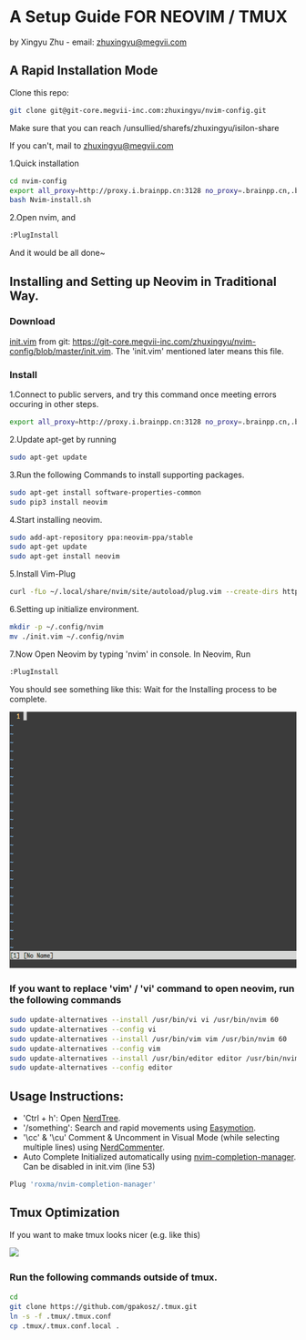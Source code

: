 # A Setup Guide FOR NEOVIM / TMUX

by Xingyu Zhu  -  email: <zhuxingyu@megvii.com>

## A Rapid Installation Mode

Clone this repo:
```sh
git clone git@git-core.megvii-inc.com:zhuxingyu/nvim-config.git
```

Make sure that you can reach /unsullied/sharefs/zhuxingyu/isilon-share

If you can't, mail to [zhuxingyu@megvii.com](mailto:zhuxingyu@megvii.com)

1.Quick installation
```sh
cd nvim-config
export all_proxy=http://proxy.i.brainpp.cn:3128 no_proxy=.brainpp.cn,.brainpp.ml,.megvii-inc.com,.megvii-op.org,127.0.0.1,localhost; export http_proxy=$all_proxy https_proxy=$all_proxy
bash Nvim-install.sh
```

2.Open nvim, and
```sh
:PlugInstall
```

And it would be all done~

## Installing and Setting up Neovim in Traditional Way.

### Download
[init.vim](https://git-core.megvii-inc.com/zhuxingyu/nvim-config/blob/master/init.vim) from git: https://git-core.megvii-inc.com/zhuxingyu/nvim-config/blob/master/init.vim. The 'init.vim' mentioned later means this file.

### Install
1.Connect to public servers, and try this command once meeting errors occuring in other steps.
```sh
export all_proxy=http://proxy.i.brainpp.cn:3128 no_proxy=.brainpp.cn,.brainpp.ml,.megvii-inc.com,.megvii-op.org,127.0.0.1,localhost; export http_proxy=$all_proxy https_proxy=$all_proxy
```
2.Update apt-get by running
```sh
sudo apt-get update
```

3.Run the following Commands to install supporting packages.
```sh
sudo apt-get install software-properties-common
sudo pip3 install neovim
```

4.Start installing neovim.
```sh
sudo add-apt-repository ppa:neovim-ppa/stable
sudo apt-get update
sudo apt-get install neovim
```

5.Install Vim-Plug
```sh
curl -fLo ~/.local/share/nvim/site/autoload/plug.vim --create-dirs https://raw.githubusercontent.com/junegunn/vim-plug/master/plug.vim
```

6.Setting up initialize environment.
```sh
mkdir -p ~/.config/nvim
mv ./init.vim ~/.config/nvim
```

7.Now Open Neovim by typing 'nvim' in console.
In Neovim, Run
```sh
:PlugInstall
```

You should see something like this:
Wait for the Installing process to be complete.

<img src="https://raw.githubusercontent.com/junegunn/i/master/vim-plug/installer.gif" height="450">

### If you want to replace 'vim' / 'vi' command to open neovim, run the following commands
```sh
sudo update-alternatives --install /usr/bin/vi vi /usr/bin/nvim 60
sudo update-alternatives --config vi
sudo update-alternatives --install /usr/bin/vim vim /usr/bin/nvim 60
sudo update-alternatives --config vim
sudo update-alternatives --install /usr/bin/editor editor /usr/bin/nvim 60
sudo update-alternatives --config editor
```

## Usage Instructions:

- 'Ctrl + h': Open [NerdTree](https://github.com/scrooloose/nerdtree).
- '/something': Search and rapid movements using [Easymotion](https://github.com/easymotion/vim-easymotion).
- '\cc' & '\cu' Comment & Uncomment in Visual Mode (while selecting multiple lines) using [NerdCommenter](https://github.com/scrooloose/nerdcommenter).
- Auto Complete Initialized automatically using [nvim-completion-manager](https://github.com/roxma/nvim-completion-manager). Can be disabled in init.vim (line 53)

```sh
Plug 'roxma/nvim-completion-manager'
```

## Tmux Optimization

If you want to make tmux looks nicer (e.g. like this)

<img src='https://cloud.githubusercontent.com/assets/553208/19740585/85596a5a-9bbf-11e6-8aa1-7c8d9829c008.gif' height="450">

### Run the following commands outside of tmux.
```sh
cd
git clone https://github.com/gpakosz/.tmux.git
ln -s -f .tmux/.tmux.conf
cp .tmux/.tmux.conf.local .
```
